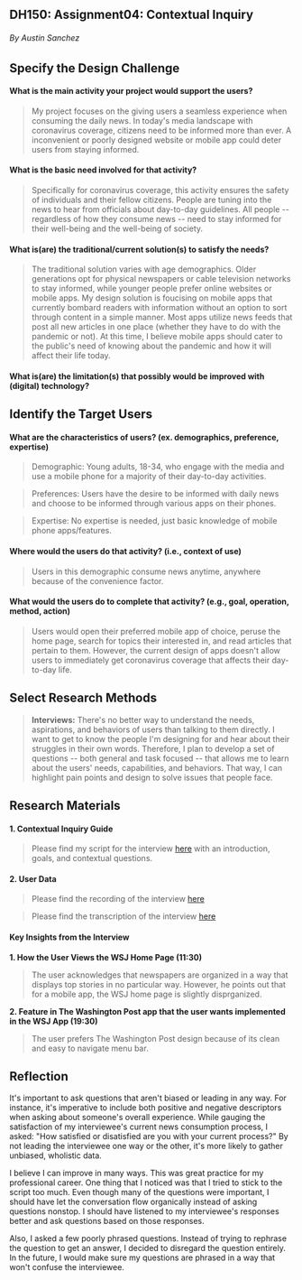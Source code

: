 ## DH150: Assignment04: Contextual Inquiry
###### By Austin Sanchez 

## Specify the Design Challenge
#### What is the main activity your project would support the users?
>My project focuses on the giving users a seamless experience when consuming the daily news. In today's media landscape with coronavirus coverage, citizens need to be informed more than ever. A inconvenient or poorly designed website or mobile app could deter users from staying informed.

#### What is the basic need involved for that activity?
>Specifically for coronavirus coverage, this activity ensures the safety of individuals and their fellow citizens. People are tuning into the news to hear from officials about day-to-day guidelines. All people -- regardless of how they consume news -- need to stay informed for their well-being and the well-being of society.

#### What is(are) the traditional/current solution(s) to satisfy the needs?
>The traditional solution varies with age demographics. Older generations opt for physical newspapers or cable television networks to stay informed, while younger people prefer online websites or mobile apps. My design solution is foucising on mobile apps that currently bombard readers with information without an option to sort through content in a simple manner. Most apps utilize news feeds that post all new articles in one place (whether they have to do with the pandemic or not). At this time, I believe mobile apps should cater to the public's need of knowing about the pandemic and how it will affect their life today.

#### What is(are) the limitation(s) that possibly would be improved with (digital) technology?
> 

## Identify the Target Users
#### What are the characteristics of users? (ex. demographics, preference, expertise) 
> Demographic: Young adults, 18-34, who engage with the media and use a mobile phone for a majority of their day-to-day activities. 

> Preferences: Users have the desire to be informed with daily news and choose to be informed through various apps on their phones.

> Expertise: No expertise is needed, just basic knowledge of mobile phone apps/features.

#### Where would the users do that activity? (i.e., context of use)
> Users in this demographic consume news anytime, anywhere because of the convenience factor.

#### What would the users do to complete that activity? (e.g., goal, operation, method, action)
> Users would open their preferred mobile app of choice, peruse the home page, search for topics their interested in, and read articles that pertain to them. However, the current design of apps doesn't allow users to immediately get coronavirus coverage that affects their day-to-day life. 

## Select Research Methods
>**Interviews:** There's no better way to understand the needs, aspirations, and behaviors of users than talking to them directly. I want to get to know the people I'm designing for and hear about their struggles in their own words. Therefore, I plan to develop a set of questions -- both general and task focused -- that allows me to learn about the users' needs, capabilities, and behaviors. That way, I can highlight pain points and design to solve issues that people face. 

## Research Materials

#### 1. Contextual Inquiry Guide
>Please find my script for the interview [here](https://docs.google.com/document/d/1wQMm47rjuEZeOHGQTD7URzJYHHj7EYIzlP_fq4wYWUQ/edit?usp=sharing) with an introduction, goals, and contextual questions.

#### 2. User Data
>Please find the recording of the interview [here](https://drive.google.com/file/d/1Nl2ckjVEAYEX07fLWHpxTiLxKJLlGC_F/view?usp=sharing)

>Please find the transcription of the interview [here](https://docs.google.com/document/d/1FW0PHLvAcdpfHYb04ZC3WkeLExmC87vTrzogW7UZEuQ/edit?usp=sharing)

#### Key Insights from the Interview
  **1. How the User Views the WSJ Home Page (11:30)**
>The user acknowledges that newspapers are organized in a way that displays top stories in no particular way. However, he points out that for a mobile app, the WSJ home page is slightly disprganized. 

  **2. Feature in The Washington Post app that the user wants implemented in the WSJ App (19:30)**
>The user prefers The Washington Post design because of its clean and easy to navigate menu bar.


## Reflection
It's important to ask questions that aren't biased or leading in any way. For instance, it's imperative to include both positive and negative descriptors when asking about someone's overall experience. While gauging the satisfaction of my interviewee's current news consumption process, I asked: "How satisfied or disatisfied are you with your current process?" By not leading the interviewee one way or the other, it's more likely to gather unbiased, wholistic data. 

I believe I can improve in many ways. This was great practice for my professional career. One thing that I noticed was that I tried to stick to the script too much. Even though many of the questions were important, I should have let the conversation flow organically instead of asking questions nonstop. I should have listened to my interviewee's responses better and ask questions based on those responses.

Also, I asked a few poorly phrased questions. Instead of trying to rephrase the question to get an answer, I decided to disregard the question entirely. In the future, I would make sure my questions are phrased in a way that won't confuse the interviewee.
